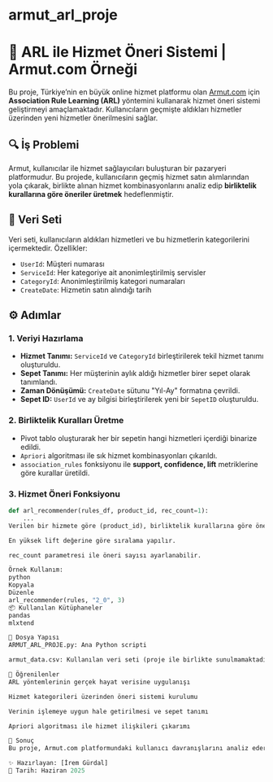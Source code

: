 # armut_arl_proje
# 🧠 ARL ile Hizmet Öneri Sistemi | Armut.com Örneği

Bu proje, Türkiye’nin en büyük online hizmet platformu olan [Armut.com](https://armut.com/) için **Association Rule Learning (ARL)** yöntemini kullanarak hizmet öneri sistemi geliştirmeyi amaçlamaktadır. Kullanıcıların geçmişte aldıkları hizmetler üzerinden yeni hizmetler önerilmesini sağlar.

## 🔍 İş Problemi

Armut, kullanıcılar ile hizmet sağlayıcıları buluşturan bir pazaryeri platformudur. Bu projede, kullanıcıların geçmiş hizmet satın alımlarından yola çıkarak, birlikte alınan hizmet kombinasyonlarını analiz edip **birliktelik kurallarına göre öneriler üretmek** hedeflenmiştir.

## 🧾 Veri Seti

Veri seti, kullanıcıların aldıkları hizmetleri ve bu hizmetlerin kategorilerini içermektedir. Özellikler:

- `UserId`: Müşteri numarası
- `ServiceId`: Her kategoriye ait anonimleştirilmiş servisler
- `CategoryId`: Anonimleştirilmiş kategori numaraları
- `CreateDate`: Hizmetin satın alındığı tarih

## ⚙️ Adımlar

### 1. Veriyi Hazırlama

- **Hizmet Tanımı:** `ServiceId` ve `CategoryId` birleştirilerek tekil hizmet tanımı oluşturuldu.
- **Sepet Tanımı:** Her müşterinin aylık aldığı hizmetler birer sepet olarak tanımlandı.
- **Zaman Dönüşümü:** `CreateDate` sütunu "Yıl-Ay" formatına çevrildi.
- **Sepet ID:** `UserId` ve ay bilgisi birleştirilerek yeni bir `SepetID` oluşturuldu.

### 2. Birliktelik Kuralları Üretme

- Pivot tablo oluşturarak her bir sepetin hangi hizmetleri içerdiği binarize edildi.
- `Apriori` algoritması ile sık hizmet kombinasyonları çıkarıldı.
- `association_rules` fonksiyonu ile **support, confidence, lift** metriklerine göre kurallar üretildi.

### 3. Hizmet Öneri Fonksiyonu

```python
def arl_recommender(rules_df, product_id, rec_count=1):
    ...
Verilen bir hizmete göre (product_id), birliktelik kurallarına göre öneriler sunar.

En yüksek lift değerine göre sıralama yapılır.

rec_count parametresi ile öneri sayısı ayarlanabilir.

Örnek Kullanım:
python
Kopyala
Düzenle
arl_recommender(rules, "2_0", 3)
📦 Kullanılan Kütüphaneler
pandas
mlxtend

📁 Dosya Yapısı
ARMUT_ARL_PROJE.py: Ana Python scripti

armut_data.csv: Kullanılan veri seti (proje ile birlikte sunulmamaktadır)

🧠 Öğrenilenler
ARL yöntemlerinin gerçek hayat verisine uygulanışı

Hizmet kategorileri üzerinden öneri sistemi kurulumu

Verinin işlemeye uygun hale getirilmesi ve sepet tanımı

Apriori algoritması ile hizmet ilişkileri çıkarımı

🏁 Sonuç
Bu proje, Armut.com platformundaki kullanıcı davranışlarını analiz ederek kişiselleştirilmiş hizmet önerileri sunabilen bir sistemin temelini oluşturur. Benzer e-ticaret ve hizmet platformları için genellenebilir yapıdadır.

✨ Hazırlayan: [İrem Gürdal]
📅 Tarih: Haziran 2025
